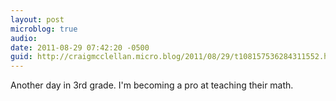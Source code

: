 ```yaml
---
layout: post
microblog: true
audio: 
date: 2011-08-29 07:42:20 -0500
guid: http://craigmcclellan.micro.blog/2011/08/29/t108157536284311552.html
---
```

Another day in 3rd grade. I'm becoming a pro at teaching their math.

